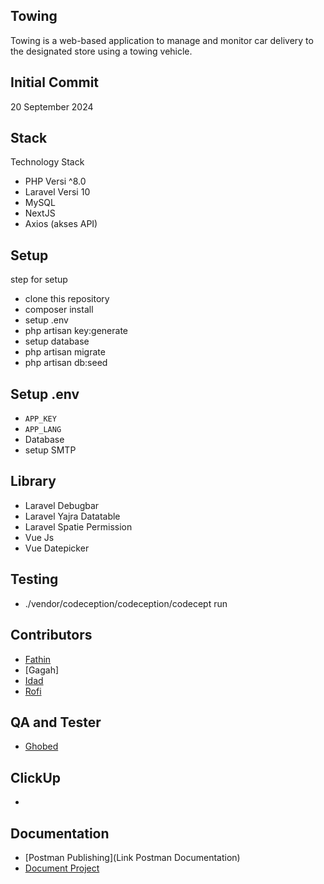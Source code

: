 ## Towing

Towing is a web-based application to manage and monitor car delivery to the designated store using a towing vehicle.

## Initial Commit

20 September 2024

## Stack

Technology Stack

-   PHP Versi ^8.0
-   Laravel Versi 10
-   MySQL
-   NextJS
-   Axios (akses API)

## Setup

step for setup

-   clone this repository
-   composer install
-   setup .env
-   php artisan key:generate
-   setup database
-   php artisan migrate
-   php artisan db:seed

## Setup .env

-   `APP_KEY`
-   `APP_LANG`
-   Database
-   setup SMTP

## Library

-   Laravel Debugbar
-   Laravel Yajra Datatable
-   Laravel Spatie Permission
-   Vue Js
-   Vue Datepicker

## Testing

-   ./vendor/codeception/codeception/codecept run

## Contributors

-   [Fathin](https://github.com/Fathin)
-   [Gagah]
-   [Idad](https://github.com/idadrusdiana)
-   [Rofi]()

## QA and Tester

-   [Ghobed](https://github.com/ghobed)

## ClickUp

-

## Documentation

-   [Postman Publishing](Link Postman Documentation)
-   [Document Project](link)
